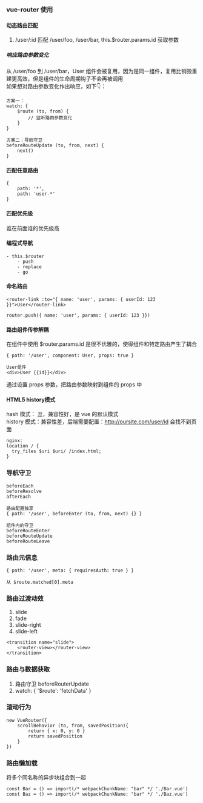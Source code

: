 ### vue-router 使用
#### 动态路由匹配
1. /user/:id  匹配 /user/foo, /user/bar, this.$router.params.id 获取参数

##### 响应路由参数变化
从 /user/foo 到 /user/bar，User 组件会被复用，因为是同一组件，复用比销毁重建更高效，但是组件的生命周期钩子不会再被调用   
如果想对路由参数变化作出响应，如下👇：
```
方案一：
watch: {
    $route (to, from) {
        // 监听路由参数变化
    }
}

方案二：导航守卫
beforeRouteUpdate (to, from, next) {
    next()
}
```

#### 匹配任意路由
```
{
    path: '*',
    path: 'user-*'
}
```

#### 匹配优先级
谁在前面谁的优先级高

#### 编程式导航
```
- this.$router
    - push
    - replace
    - go
```

#### 命名路由
```
<router-link :to="{ name: 'user', params: { userId: 123 }}">User</router-link>

router.push({ name: 'user', params: { userId: 123 }})
```

#### 路由组件传参解耦
在组件中使用 $router.params.id 是很不优雅的，使得组件和特定路由产生了耦合   
```
{ path: '/user', component: User, props: true }

User组件
<div>User {{id}}</div>
```   

通过设置 props 参数，把路由参数映射到组件的 props 中

#### HTML5 history模式
hash 模式： 丑，兼容性好，是 vue 的默认模式   
history 模式：兼容性差，后端需要配置：http://oursite.com/user/id 会找不到页面   

```
nginx: 
location / {
  try_files $uri $uri/ /index.html;
}
```

### 导航守卫
```
beforeEach
beforeResolve
afterEach

路由配置独享
{ path: '/user', beforeEnter (to, from, next) {} }

组件内的守卫
beforeRouteEnter
beforeRouteUpdate
beforeRouteLeave
```

### 路由元信息
```
{ path: '/user', meta: { requiresAuth: true } }

从 $route.matched[0].meta
```

### 路由过渡动效
1. slide
2. fade
3. slide-right
4. slide-left

```
<transition name="slide">
    <router-view></router-view>
</transition>
```

### 路由与数据获取
1. 路由守卫 beforeRouterUpdate
2. watch: {
    '$route': 'fetchData'
}

### 滚动行为
```
new VueRouter({
    scrollBehavior (to, from, savedPosition){
        return { x: 0, y: 0 }
        return savedPosition
    }
})
```

### 路由懒加载
将多个同名称的异步块组合到一起
```
const Bar = () => import(/* webpackChunkName: "bar" */ './Bar.vue')
const Baz = () => import(/* webpackChunkName: "bar" */ './Baz.vue')
```